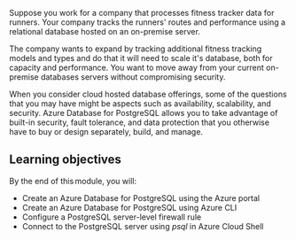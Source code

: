 Suppose you work for a company that processes fitness tracker data for runners. Your company tracks the runners' routes and performance using a relational database hosted on an on-premise server.

The company wants to expand by tracking additional fitness tracking models and types and do that it will need to scale it's database, both for capacity and performance. You want to move away from your current on-premise databases servers without compromising security.

When you consider cloud hosted database offerings, some of the questions that you may have might be aspects such as availability, scalability, and security. Azure Database for PostgreSQL allows you to take advantage of built-in security, fault tolerance, and data protection that you otherwise have to buy or design separately, build, and manage.

## Learning objectives

By the end of this module, you will:
- Create an Azure Database for PostgreSQL using the Azure portal
- Create an Azure Database for PostgreSQL using Azure CLI
- Configure a PostgreSQL server-level firewall rule
- Connect to the PostgreSQL server using _psql_ in Azure Cloud Shell

